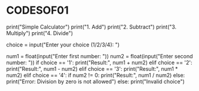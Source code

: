 # CODESOF01
print("Simple Calculator")
print("1. Add")
print("2. Subtract")
print("3. Multiply")
print("4. Divide")

choice = input("Enter your choice (1/2/3/4): ")

num1 = float(input("Enter first number: "))
num2 = float(input("Enter second number: "))
if choice == '1':
    print("Result:", num1 + num2)
elif choice == '2':
    print("Result:", num1 - num2)
elif choice == '3':
    print("Result:", num1 * num2)
elif choice == '4':
    if num2 != 0:
        print("Result:", num1 / num2)
    else:
        print("Error: Division by zero is not allowed")
else:
    print("Invalid choice")
